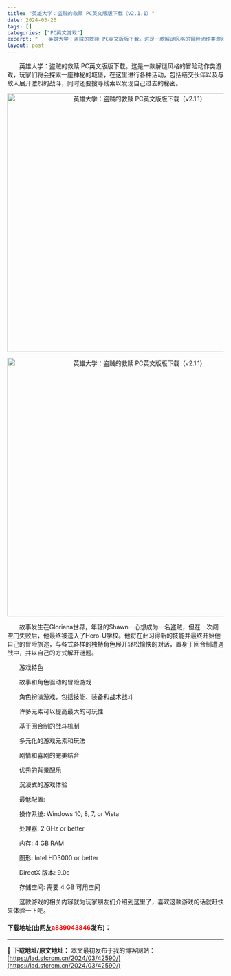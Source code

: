 ```yaml
---
title: "英雄大学：盗贼的救赎 PC英文版版下载（v2.1.1）"
date: 2024-03-26
tags: []
categories: ["PC英文游戏"]
excerpt: "　　英雄大学：盗贼的救赎 PC英文版版下载。这是一款解谜风格的冒险动作类游戏，玩家们将会探索一座神秘的城堡，在这里进行各种活动，包括结交伙伴以及与敌人展开激烈的战斗，同时还要搜寻线索以发现自己过去的秘密。 　　故事发生在Gloriana世界，年轻的Shawn一心想成为一名盗贼，但在一次闯空门失败后，&hellip;"
layout: post
---
```


 <p>　　英雄大学：盗贼的救赎 PC英文版版下载。这是一款解谜风格的冒险动作类游戏，玩家们将会探索一座神秘的城堡，在这里进行各种活动，包括结交伙伴以及与敌人展开激烈的战斗，同时还要搜寻线索以发现自己过去的秘密。</p> <p align="center"><img align="" border="0" src="https://lad.sfcrom.cn/wp-content/uploads/2024/03/20240326_6602ed0252445.webp" width="600" alt="英雄大学：盗贼的救赎 PC英文版版下载（v2.1.1）" /></p> <p align="center"><img align="" border="0" src="https://lad.sfcrom.cn/wp-content/uploads/2024/03/20240326_6602ed02aea74.webp" width="600" alt="英雄大学：盗贼的救赎 PC英文版版下载（v2.1.1）" /></p> <p>　　故事发生在Gloriana世界，年轻的Shawn一心想成为一名盗贼，但在一次闯空门失败后，他最终被送入了Hero-U学校。他将在此习得新的技能并最终开始他自己的冒险旅途，与各式各样的独特角色展开轻松愉快的对话，置身于回合制遭遇战中，并以自己的方式解开谜题。</p> <p>　　游戏特色</p> <p>　　故事和角色驱动的冒险游戏</p> <p>　　角色扮演游戏，包括技能、装备和战术战斗</p> <p>　　许多元素可以提高最大的可玩性</p> <p>　　基于回合制的战斗机制</p> <p>　　多元化的游戏元素和玩法</p> <p>　　剧情和喜剧的完美结合</p> <p>　　优秀的背景配乐</p> <p>　　沉浸式的游戏体验</p> <p>　　最低配置:</p> <p>　　操作系统: Windows 10, 8, 7, or Vista</p> <p>　　处理器: 2 GHz or better</p> <p>　　内存: 4 GB RAM</p> <p>　　图形: Intel HD3000 or better</p> <p>　　DirectX 版本: 9.0c</p> <p>　　存储空间: 需要 4 GB 可用空间</p> <p>　　这款游戏的相关内容就为玩家朋友们介绍到这里了，喜欢这款游戏的话就赶快来体验一下吧。</p> <p><h4>下载地址(由网友<font color="red">a839043846</font>发布)：</h4></p> 

---
📖 **下载地址/原文地址：** 本文最初发布于我的博客网站：[https://lad.sfcrom.cn/2024/03/42590/](https://lad.sfcrom.cn/2024/03/42590/)
